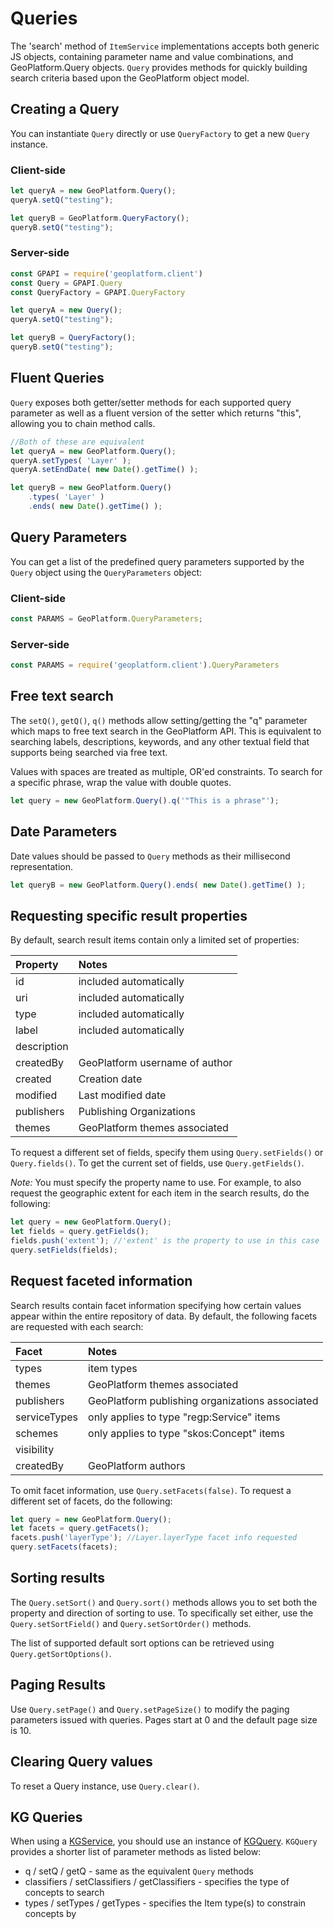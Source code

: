 # Queries

The 'search' method of `ItemService` implementations accepts both generic
JS objects, containing parameter name and value combinations, and GeoPlatform.Query objects.
`Query` provides methods for quickly building search criteria based upon the GeoPlatform object model.

## Creating a Query
You can instantiate `Query` directly or use `QueryFactory` to get a new `Query` instance.

### Client-side

```javascript
let queryA = new GeoPlatform.Query();
queryA.setQ("testing");

let queryB = GeoPlatform.QueryFactory();
queryB.setQ("testing");
```

### Server-side

```javascript
const GPAPI = require('geoplatform.client')
const Query = GPAPI.Query
const QueryFactory = GPAPI.QueryFactory

let queryA = new Query();
queryA.setQ("testing");

let queryB = QueryFactory();
queryB.setQ("testing");
```


## Fluent Queries

`Query` exposes both getter/setter methods for each supported query parameter as well
as a fluent version of the setter which returns "this", allowing you to chain
method calls.

```javascript
//Both of these are equivalent
let queryA = new GeoPlatform.Query();
queryA.setTypes( 'Layer' );
queryA.setEndDate( new Date().getTime() );

let queryB = new GeoPlatform.Query()
    .types( 'Layer' )
    .ends( new Date().getTime() );
```


## Query Parameters
You can get a list of the predefined query parameters supported by the
`Query` object using the `QueryParameters` object:

### Client-side
```javascript
const PARAMS = GeoPlatform.QueryParameters;
```

### Server-side
```javascript
const PARAMS = require('geoplatform.client').QueryParameters
```



## Free text search

The `setQ()`, `getQ()`, `q()` methods allow setting/getting the "q" parameter which
maps to free text search in the GeoPlatform API.  This is equivalent to searching
labels, descriptions, keywords, and any other textual field that supports being searched
via free text.

Values with spaces are treated as multiple, OR'ed constraints. To search for a specific
phrase, wrap the value with double quotes.

```javascript
let query = new GeoPlatform.Query().q('"This is a phrase"');
```

## Date Parameters
Date values should be passed to `Query` methods as their millisecond representation.

```javascript
let queryB = new GeoPlatform.Query().ends( new Date().getTime() );
```

## Requesting specific result properties
By default, search result items contain only a limited set of properties:

| Property | Notes |
|:---------   |:----------- |
| id          | included automatically |
| uri         | included automatically |
| type        | included automatically |
| label       | included automatically |
| description | |
| createdBy   | GeoPlatform username of author |
| created     | Creation date |
| modified    | Last modified date |
| publishers  | Publishing Organizations |
| themes      | GeoPlatform themes associated |

To request a different set of fields, specify them using `Query.setFields()` or
`Query.fields()`. To get the current set of fields, use `Query.getFields()`.

_Note:_ You must specify the property name to use. For example, to also request
the geographic extent for each item in the search results, do the following:

```javascript
let query = new GeoPlatform.Query();
let fields = query.getFields();
fields.push('extent'); //'extent' is the property to use in this case
query.setFields(fields);
```


## Request faceted information
Search results contain facet information specifying how certain values appear
within the entire repository of data.  By default, the following facets are
requested with each search:

| Facet | Notes |
|:----  |:----- |
| types      | item types |
| themes     | GeoPlatform themes associated |
| publishers | GeoPlatform publishing organizations associated |
| serviceTypes | only applies to type "regp:Service" items |
| schemes    | only applies to type "skos:Concept" items |
| visibility | |
| createdBy  | GeoPlatform authors |

To omit facet information, use `Query.setFacets(false)`.  To request a different
set of facets, do the following:

```javascript
let query = new GeoPlatform.Query();
let facets = query.getFacets();
facets.push('layerType'); //Layer.layerType facet info requested
query.setFacets(facets);
```

## Sorting results

The `Query.setSort()` and `Query.sort()` methods allows you to set both the property
and direction of sorting to use. To specifically set either, use the `Query.setSortField()`
and `Query.setSortOrder()` methods.

The list of supported default sort options can be retrieved using `Query.getSortOptions()`.

## Paging Results

Use `Query.setPage()` and `Query.setPageSize()` to modify the paging parameters issued
with queries.  Pages start at 0 and the default page size is 10.


## Clearing Query values

To reset a Query instance, use `Query.clear()`.


## KG Queries

When using a [KGService](src/services/kg.js), you should use an instance of
[KGQuery](src/shared/kg-query.js).  `KGQuery` provides a shorter list of parameter
methods as listed below:

- q / setQ / getQ - same as the equivalent `Query` methods
- classifiers / setClassifiers  / getClassifiers - specifies the type of concepts to search
- types / setTypes / getTypes - specifies the Item type(s) to constrain concepts by
